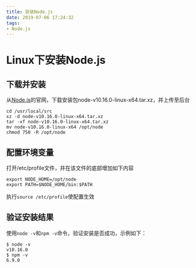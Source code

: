 ```yaml
---
title: 安装Node.js
date: 2019-07-06 17:24:32
tags: 
- Node.js
---
```


# Linux下安装Node.js

## 下载并安装
从[Node.js](https://nodejs.org/en/)的官网，下载安装包node-v10.16.0-linux-x64.tar.xz，并上传至后台

```
cd /usr/local/src
xz -d node-v10.16.0-linux-x64.tar.xz
tar -xf node-v10.16.0-linux-x64.tar.xz
mv node-v10.16.0-linux-x64 /opt/node
chmod 750 -R /opt/node
```

## 配置环境变量
打开/etc/profile文件，并在该文件的底部增加如下内容
```
export NODE_HOME=/opt/node
export PATH=$NODE_HOME/bin:$PATH
```
执行`source /etc/profile`使配置生效

## 验证安装结果
使用`node -v`和`npm -v`命令，验证安装是否成功，示例如下：
```
$ node -v
v10.16.0
$ npm -v
6.9.0
```

